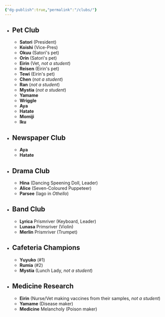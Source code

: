 ```yaml
---
{"dg-publish":true,"permalink":"/clubs/"}
---
```


- ## Pet Club
	- **Satori** (President)
	- **Koishi** (Vice-Pres)
	- **Okuu** (Satori's pet)
	- **Orin** (Satori's pet)
	- **Eirin** (Vet, *not a student*)
	- **Reisen** (Eirin's pet)
	- **Tewi** (Eirin's pet)
	- **Chen** (*not a student*)
	- **Ran** (*not a student*)
	- **Mystia** (*not a student*)
	- **Yamame**
	- **Wriggle**
	- **Aya**
	- **Hatate**
	- **Momiji**
	- **Iku**

- ## Newspaper Club
	- **Aya**
	- **Hatate**

- ## Drama Club
	- **Hina** (Dancing Speening Doll, Leader)
	- **Alice** (Seven-Coloured Puppeteer)
	- **Parsee** (Iago in *Othello*)

- ## Band Club
	- **Lyrica** Prismriver (Keyboard, Leader)
	- **Lunasa** Primsriver (Violin)
	- **Merlin** Prismriver (Trumpet)

- ## Cafeteria Champions
	- **Yuyuko** (#1)
	- **Rumia** (#2)
	- **Mystia** (Lunch Lady, *not a student*)

- ## Medicine Research
	- **Eirin** (Nurse/Vet making vaccines from their samples, *not a student*)
	- **Yamame** (Disease maker)
	- **Medicine** Melancholy (Poison maker)